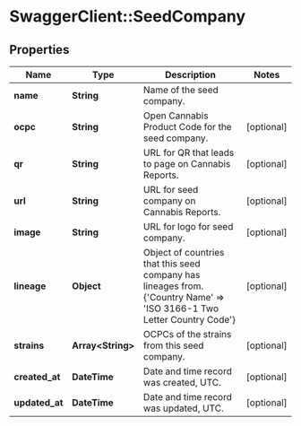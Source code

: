 # SwaggerClient::SeedCompany

## Properties
Name | Type | Description | Notes
------------ | ------------- | ------------- | -------------
**name** | **String** | Name of the seed company. | 
**ocpc** | **String** | Open Cannabis Product Code for the seed company. | [optional] 
**qr** | **String** | URL for QR that leads to page on Cannabis Reports. | [optional] 
**url** | **String** | URL for seed company on Cannabis Reports. | [optional] 
**image** | **String** | URL for logo for seed company. | [optional] 
**lineage** | **Object** | Object of countries that this seed company has lineages from. {&#39;Country Name&#39; &#x3D;&gt; &#39;ISO 3166-1 Two Letter Country Code&#39;} | [optional] 
**strains** | **Array&lt;String&gt;** | OCPCs of the strains from this seed company. | [optional] 
**created_at** | **DateTime** | Date and time record was created, UTC. | [optional] 
**updated_at** | **DateTime** | Date and time record was updated, UTC. | [optional] 


